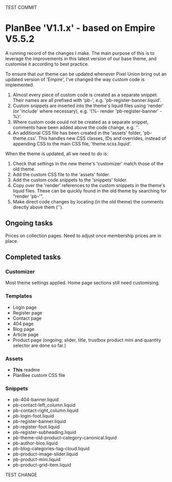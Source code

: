 TEST COMMIT

# PlanBee 'V1.1.x' - based on Empire V5.5.2

A running record of the changes I make. The main purpose of this is to leverage the improvements in this latest version of our base theme, and customise it according to best practice.

To ensure that our theme can be updated whenever Pixel Union bring out an updated version of 'Empire', I've changed the way custom code is implemented.

1. Almost every piece of custom code is created as a separate snippet. Their names are all prefixed with 'pb-', e.g. 'pb-register-banner.liquid'.
2. Custom snippets are inserted into the theme's liquid files using 'render' (or 'include' where necessary), e.g. '{%- render 'pb-register-banner' -%}'.
3. Where custom code could not be created as a separate snippet, comments have been added above the code change, e.g. '<!-- PLANBEE… -->'.
3. An additional CSS file has been created in the 'assets' folder, 'pb-theme.css'. This handles new CSS classes, IDs and overrides, instead of appending CSS to the main CSS file, 'theme.scss.liquid'.

When the theme is updated, all we need to do is:

1. Check that settings in the new theme's 'customizer' match those of the old theme.
2. Add the custom CSS file to the 'assets' folder.
3. Add the custom code snippets to the 'snippets' folder.
4. Copy over the 'render' references to the custom snippets in the theme's liquid files. These can be quickly found in the old theme by searching for "render 'pb-'".
5. Make direct code changes by locating (in the old theme) the comments directly above them ('<!-- PLANBEE… -->').

## Ongoing tasks

Prices on collection pages. Need to adjust once membership prices are in place.

## Completed tasks

### Customizer

Most theme settings applied. Home page sections still need customising.

### Templates

- Login page
- Register page
- Contact page
- 404 page
- Blog page
- Article page
- Product page (ongoing; slider, title, trustbox product mini and quantity selector are done so far.)

### Assets

- **This** readme
- PlanBee custom CSS file

### Snippets

- pb-404-banner.liquid
- pb-contact-left_column.liquid
- pb-contact-right_column.liquid
- pb-login-foot.liquid
- pb-register-banner.liquid
- pb-register-foot.liquid
- pb-register-subheading.liquid
- pb-theme-old-product-category-canonical.liquid
- pb-author-bios.liquid
- pb-blog-categories-tag-cloud.liquid
- pb-product-image-slider.liquid
- pb-product-mini.liquid
- pb-product-grid-item.liquid

TEST CHANGE
